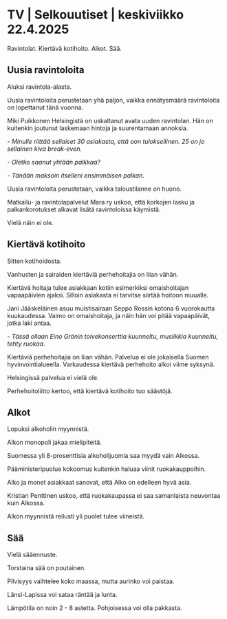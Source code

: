 # TV \| Selkouutiset \| keskiviikko 22.4.2025

Ravintolat. Kiertävä kotihoito. Alkot. Sää.

## Uusia ravintoloita

Aluksi ravintola-alasta.

Uusia ravintoloita perustetaan yhä paljon, vaikka ennätysmäärä ravintoloita on lopettanut tänä vuonna.

Miki Puikkonen Helsingistä on uskaltanut avata uuden ravintolan. Hän on kuitenkin joutunut laskemaan hintoja ja suurentamaan annoksia.

*- Minulle riittää sellaiset 30 asiakasta, että oon tuloksellinen. 25 on jo sellainen kiva break-even.*

*- Oletko saanut yhtään palkkaa?*

*- Tänään maksoin itselleni ensimmäisen palkan.*

Uusia ravintoloita perustetaan, vaikka taloustilanne on huono.

Matkailu- ja ravintolapalvelut Mara ry uskoo, että korkojen lasku ja palkankorotukset alkavat lisätä ravintoloissa käymistä.

Vielä näin ei ole.

## Kiertävä kotihoito

Sitten kotihoidosta.

Vanhusten ja sairaiden kiertäviä perhehoitajia on liian vähän.

Kiertävä hoitaja tulee asiakkaan kotiin esimerkiksi omaishoitajan vapaapäivien ajaksi. Silloin asiakasta ei tarvitse siirtää hoitoon muualle.

Jani Jääskeläinen asuu muistisairaan Seppo Rossin kotona 6 vuorokautta kuukaudessa. Vaimo on omaishoitaja, ja näin hän voi pitää vapaapäivät, jotka laki antaa.

*- Tässä ollaan Eino Grönin toivekonserttia kuunneltu, musiikkia kuunneltu, tehty ruokaa.*

Kiertäviä perhehoitajia on liian vähän. Palvelua ei ole jokaisella Suomen hyvinvointialueella. Varkaudessa kiertävä perhehoito alkoi viime syksynä.

Helsingissä palvelua ei vielä ole.

Perhehoitoliitto kertoo, että kiertävä kotihoito tuo säästöjä.

## Alkot

Lopuksi alkoholin myynnistä.

Alkon monopoli jakaa mielipiteitä.

Suomessa yli 8-prosenttisia alkoholijuomia saa myydä vain Alkossa.

Pääministeripuolue kokoomus kuitenkin haluaa viinit ruokakauppoihin.

Alko ja monet asiakkaat sanovat, että Alko on edelleen hyvä asia.

Kristian Penttinen uskoo, että ruokakaupassa ei saa samanlaista neuvontaa kuin Alkossa.

Alkon myynnistä reilusti yli puolet tulee viineistä.

## Sää

Vielä sääennuste.

Torstaina sää on poutainen.

Pilvisyys vaihtelee koko maassa, mutta aurinko voi paistaa.

Länsi-Lapissa voi sataa räntää ja lunta.

Lämpötila on noin 2 - 8 astetta. Pohjoisessa voi olla pakkasta.

